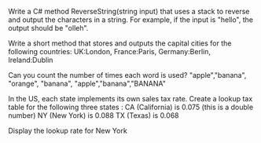 Write a C# method ReverseString(string input) 
that uses a stack to reverse and output the characters in a string. 
For example, if the input is "hello", the output should be "olleh".

Write a short method that stores and outputs the capital cities for the following
countries: 
UK:London, France:Paris, Germany:Berlin, Ireland:Dublin

Can you count the number of times each word is used?
"apple","banana", "orange", "banana", "apple","banana","BANANA"

In the US, each state implements its own sales tax rate. Create a lookup tax table
for the following three states :
CA (California) is 0.075 (this is a double number)
NY (New York) is 0.088
TX (Texas) is 0.068

Display the lookup rate for New York